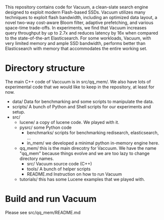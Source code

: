 This repository contains code for Vacuum, a clean-slate search engine designed to exploit modern Flash-based SSDs. Vacuum utilizes many techniques to exploit flash bandwidth, including an optimized data layout, a novel two-way cost-aware Bloom filter, adaptive prefetching, and various space-time trade-offs. In experiments, we find that Vacuum increases query throughput by up to 2.7x and reduces latency by 16x when compared to the state-of-the-art Elasticsearch. For some workloads, Vacuum, with very limited memory and ample SSD bandwidth, performs better than Elasticsearch with memory that accommodates the entire working set.

# Directory structure

The main C++ code of Vaccuum is in src/qq_mem/. We also have lots of experimental code that we would like to keep in the repository, at least for now. 

- data/ Data for benchmarking and some scripts to manipulate the data.
- scripts/ A bunch of Python and Shell scripts for our experiments and setup.
- src/
    - lucene/ a copy of lucene code. We played with it.
    - pysrc/ some Python code
        - benchmarks/ scripts for benchmarking redisearch, elasticsearch, ...
        - in_mem/ we developed a minimal python in-memory engine here.
    - qq_mem/ this is the main direcotry for Vaccuum. We have the name "qq_mem" because things evolve and we are too lazy to change directory names.
        - src/ Vacuum source code (C++)
        - tools/ A bunch of helper scripts
        - README.md Instruction on how to run Vacuum
    - tutorials/ this has some Lucene examples that we played with.

# Build and run Vacuum

Please see src/qq_mem/README.md
